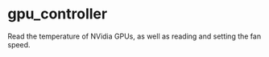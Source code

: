 # gpu_controller
Read the temperature of NVidia GPUs, as well as reading and setting the fan speed.
